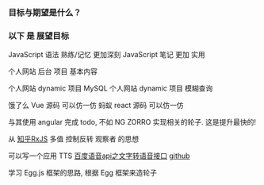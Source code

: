 ### 目标与期望是什么？




### 以下 是 展望目标


JavaScript 语法 熟练/记忆 <!-- 达到 --> 更加深刻
JavaScript 笔记 <!-- 达到 --> 更加 实用

个人网站 后台 项目 <!-- 完成 --> 基本内容

个人网站 dynamic 项目 <!-- 修改 --> MySQL
个人网站 dynamic 项目 <!-- 修改 --> 模糊查询

饿了么 Vue 源码 <!-- 是 --> 可以仿一仿
蚂蚁 react 源码 <!-- 是 --> 可以仿一仿

与其使用 angular 完成 todo, 不如 NG ZORRO 实现相关的轮子. 这是提升最快的!
 
从 [知乎RxJS](https://zhuanlan.zhihu.com/learing-rxjs) <!-- 领会 --> 多值 控制反转 观察者 的思想


可以写一个应用 TTS [百度语音api之文字转语音接口](http://www.diantuo.net/1035)
[github](https://github.com/unk1911/speech)


学习 Egg.js 框架的思路, 根据 Egg 框架来造轮子





